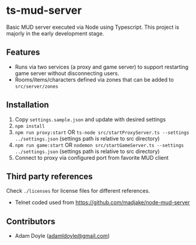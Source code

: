 # ts-mud-server

Basic MUD server executed via Node using Typescript. This project is majorly in the early development stage.

## Features

- Runs via two services (a proxy and game server) to support restarting game server without disconnecting users.
- Rooms/items/characters defined via zones that can be added to `src/server/zones`

## Installation

1. Copy `settings.sample.json` and update with desired settings
2. `npm install`
3. `npm run proxy:start` OR `ts-node src/startProxyServer.ts --settings ../settings.json` (settings path is relative to src directory)
4. `npm run game:start` OR `nodemon src/startGameServer.ts --settings ../settings.json` (settings path is relative to src directory)
5. Connect to proxy via configured port from favorite MUD client

## Third party references

Check `./licenses` for license files for different references.

- Telnet coded used from https://github.com/madjake/node-mud-server

## Contributors

- Adam Doyle (adamldoyle@gmail.com)

